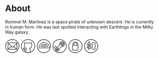 About
=====

Rommel M. Martinez is a space pirate of unknown descent. He is currently in human form. He was last
spotted interacting with Earthlings in the Milky Way galaxy.

[![Email](images/icon_mail_01_48x48.png "Email")](mailto:ebzzry@gmail.com) [![GitHub](images/icon_github_01_48x48.png "GitHub")](https://github.com/ebzzry) [![DeviantArt](images/icon_deviantart_01_48x48.png "DeviantArt")](https://ebzzry.deviantart.com) [![Steam](images/icon_steam_01_48x48.png "Steam")](http://steamcommunity.com/id/ebzzry/) [![GPG](images/icon_gnupg_01_48x48.png "GPG")](keys/rommelmartinez-gnupg.key) [![SSH](images/icon_ssh_01_48x48.png "SSH")](keys/rommelmartinez-ssh.key)
